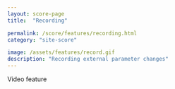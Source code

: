 ```yaml
---
layout: score-page
title:  "Recording"

permalink: /score/features/recording.html
category: "site-score"

image: /assets/features/record.gif
description: "Recording external parameter changes"
---
```


Video feature
